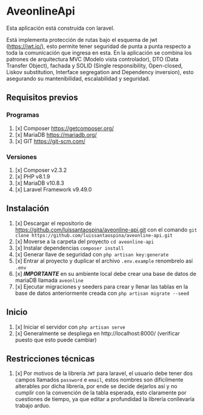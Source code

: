 # AveonlineApi
Esta aplicación está construida con laravel.

Está implementa protección de rutas bajo el esquema de jwt (https://jwt.io/), esto permite tener seguridad de punta a punta respecto a toda la comunicación que ingresa en esta.
En la aplicación se combina los patrones de arquitectura MVC (Modelo vista controlador), DTO (Data Transfer Object), fachada y SOLID (Single responsibility, Open-closed, Liskov substitution, Interface segregation and Dependency inversion), esto asegurando su mantenibilidad, escalabilidad y seguridad.


## Requisitos previos

### Programas
1. [x] Composer https://getcomposer.org/
2. [x] MariaDB https://mariadb.org/
3. [x] GIT https://git-scm.com/

### Versiones
1. [x] Composer v2.3.2
2. [x] PHP v8.1.9
3. [x] MariaDB v10.8.3
4. [x] Laravel Framework v9.49.0

## Instalación
1. [x] Descargar el repositorio de https://github.com/luissantaospina/aveonline-api.git con el comando `git clone https://github.com/luissantaospina/aveonline-api.git`
2. [x] Moverse a la carpeta del proyecto `cd aveonline-api`
3. [x] Instalar dependencias `composer install`
4. [x] Generar llave de seguridad con `php artisan key:generate`
5. [x] Entrar al proyecto y duplicar el archivo `.env.example` renombrelo así `.env`
6. [x] **_IMPORTANTE_** en su ambiente local debe crear una base de datos de mariaDB llamada `aveonline`
7. [x] Ejecutar migraciones y seeders para crear y llenar las tablas en la base de datos anteriormente creada con `php artisan migrate --seed`

## Inicio
1. [x] Iniciar el servidor con `php artisan serve`
2. [x] Generalmente se despliega en http://localhost:8000/ (verificar puesto que esto puede cambiar)

## Restricciones técnicas
1. [x] Por motivos de la librería `JWT` para laravel, el usuario debe tener dos campos llamados `password` e `email`, estos nombres son difícilmente alterables por dicha librería, por ende se decide dejarlos así y no cumplir con la convención de la tabla esperada, esto claramente por cuestiones de tiempo, ya que editar a profundidad la librería conllevaría trabajo arduo. 

